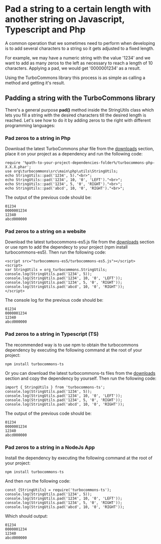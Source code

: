 # Pad a string to a certain length with another string on Javascript, Typescript and Php

A common operation that we sometimes need to perform when developing is to add several characters to a string so it gets adjusted to a fixed length.

For example, we may have a numeric string with the value '1234' and we want to add as many zeros to the left as necessary to reach a length of 10 characters. Applying a pad, we would get '0000001234' as a result.

Using the TurboCommons library this process is as simple as calling a method and getting it's result.

## Padding a string with the TurboCommons library

There's a general purpose **pad()** method inside the StringUtils class which lets you fill a string with the desired characters till the desired length is reached. Let's see how to do it by adding zeros to the right with different programming languages:

### Pad zeros to a string in Php

Download the latest TurboCommons phar file from the [downloads](https://turbocommons.org/en/download) section, place it on your project as a dependency and run the following code:

```
require '%path-to-your-project-dependencies-folder%/turbocommons-php-X.X.X.phar';
use org\turbocommons\src\main\php\utils\StringUtils;
echo StringUtils::pad('1234', 5)."<br>";
echo StringUtils::pad('1234', 10, '0', 'LEFT')."<br>";
echo StringUtils::pad('1234', 5, '0', 'RIGHT')."<br>";
echo StringUtils::pad('abcd', 10, '0', 'RIGHT')."<br>";
```

The output of the previous code should be:

```
01234
0000001234
12340
abcd000000
```

### Pad zeros to a string on a website

Download the latest turbocommons-es5.js file from the [downloads](https://turbocommons.org/en/download) section or use npm to add the dependecy to your project (npm install turbocommons-es5). Then run the following code: 

```
<script src="turbocommons-es5/turbocommons-es5.js"></script>
<script>
var StringUtils = org_turbocommons.StringUtils;
console.log(StringUtils.pad('1234', 5));
console.log(StringUtils.pad('1234', 10, '0', 'LEFT'));
console.log(StringUtils.pad('1234', 5, '0', 'RIGHT'));
console.log(StringUtils.pad('abcd', 10, '0', 'RIGHT'));
</script>
```

The console log for the previous code should be:

```
01234
0000001234
12340
abcd000000
```

### Pad zeros to a string in Typescript (TS)

The recommended way is to use npm to obtain the turbocommons dependency by executing the following command at the root of your project:

```
npm install turbocommons-ts
```

Or you can download the latest turbocommons-ts files from the [downloads](https://turbocommons.org/en/download) section and copy the dependency by yourself. Then run the following code:

```
import { StringUtils } from 'turbocommons-ts';
console.log(StringUtils.pad('1234', 5));
console.log(StringUtils.pad('1234', 10, '0', 'LEFT'));
console.log(StringUtils.pad('1234', 5, '0', 'RIGHT'));
console.log(StringUtils.pad('abcd', 10, '0', 'RIGHT'));
```

The output of the previous code should be:

```
01234
0000001234
12340
abcd000000
```

### Pad zeros to a string in a NodeJs App

Install the dependency by executing the following command at the root of your project:

```
npm install turbocommons-ts
```

And then run the following code:

```
const {StringUtils} = require('turbocommons-ts');
console.log(StringUtils.pad('1234', 5));
console.log(StringUtils.pad('1234', 10, '0', 'LEFT'));
console.log(StringUtils.pad('1234', 5, '0', 'RIGHT'));
console.log(StringUtils.pad('abcd', 10, '0', 'RIGHT'));
```

Which should output:

```
01234
0000001234
12340
abcd000000
```